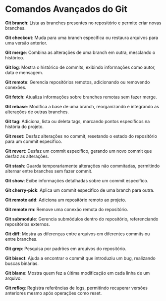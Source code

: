 # Comandos Avançados do Git

**Git branch**: Lista as branches presentes no repositório e permite criar novas branches.

**Git checkout**: Muda para uma branch específica ou restaura arquivos para uma versão anterior.

**Git merge**: Combina as alterações de uma branch em outra, mesclando o histórico.

**Git log**: Mostra o histórico de commits, exibindo informações como autor, data e mensagem.

**Git remote**: Gerencia repositórios remotos, adicionando ou removendo conexões.

**Git fetch**: Atualiza informações sobre branches remotas sem fazer merge.

**Git rebase**: Modifica a base de uma branch, reorganizando e integrando as alterações de outras branches.

**Git tag**: Adiciona, lista ou deleta tags, marcando pontos específicos na história do projeto.

**Git reset**: Desfaz alterações no commit, resetando o estado do repositório para um commit específico.

**Git revert**: Desfaz um commit específico, gerando um novo commit que desfaz as alterações.

**Git stash**: Guarda temporariamente alterações não commitadas, permitindo alternar entre branches sem fazer commit.

**Git show**: Exibe informações detalhadas sobre um commit específico.

**Git cherry-pick**: Aplica um commit específico de uma branch para outra.

**Git remote add**: Adiciona um repositório remoto ao projeto.

**Git remote rm**: Remove uma conexão remota do repositório.

**Git submodule**: Gerencia submódulos dentro do repositório, referenciando repositórios externos.

**Git diff**: Mostra as diferenças entre arquivos em diferentes commits ou entre branches.

**Git grep**: Pesquisa por padrões em arquivos do repositório.

**Git bisect**: Ajuda a encontrar o commit que introduziu um bug, realizando buscas binárias.

**Git blame**: Mostra quem fez a última modificação em cada linha de um arquivo.

**Git reflog**: Registra referências de logs, permitindo recuperar versões anteriores mesmo após operações como reset.
